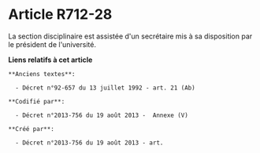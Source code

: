 # Article R712-28

La section disciplinaire est assistée d'un secrétaire mis à sa disposition par le président de l'université.

**Liens relatifs à cet article**

	**Anciens textes**:

	  - Décret n°92-657 du 13 juillet 1992 - art. 21 (Ab)

	**Codifié par**:

	  - Décret n°2013-756 du 19 août 2013 -  Annexe (V)

	**Créé par**:

	  - Décret n°2013-756 du 19 août 2013 - art.
